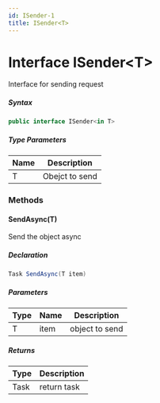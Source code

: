 ```yaml
---
id: ISender-1
title: ISender<T>
---
```


# Interface ISender&lt;T&gt;


Interface for sending request




##### Syntax

```cs
public interface ISender<in T>
```

##### Type Parameters
| Name | Description |
| ---- | ---- |
| T | Obejct to send |

### Methods
#### SendAsync(T)


Send the object async



##### Declaration

```cs
Task SendAsync(T item)
```
##### Parameters
| Type | Name | Description |
| ---- | ---- | ---- |
| T | item | object to send |

##### Returns
| Type | Description |
| ---- | ---- |
| Task | return task |


